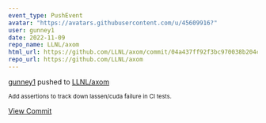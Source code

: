 ```yaml
---
event_type: PushEvent
avatar: "https://avatars.githubusercontent.com/u/45609916?"
user: gunney1
date: 2022-11-09
repo_name: LLNL/axom
html_url: https://github.com/LLNL/axom/commit/04a437ff92f3bc970038b204c7ad1670421d6e6b
repo_url: https://github.com/LLNL/axom
---
```


<a href='https://github.com/gunney1' target='_blank'>gunney1</a> pushed to <a href='https://github.com/LLNL/axom' target='_blank'>LLNL/axom</a>

<small>Add assertions to track down lassen/cuda failure in CI tests.</small>

<a href='https://github.com/LLNL/axom/commit/04a437ff92f3bc970038b204c7ad1670421d6e6b' target='_blank'>View Commit</a>